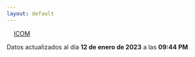 ```yaml
---
layout: default
---
```

<a href="planes/ICOM/" style="padding: 1rem;">ICOM</a>
<p class_="text-center text-muted">Datos actualizados al día <b>12 de enero de 2023</b> a las <b>09:44 PM</b></p>